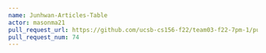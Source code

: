 ```yaml
---
name: Junhwan-Articles-Table
actor: masonma21
pull_request_url: https://github.com/ucsb-cs156-f22/team03-f22-7pm-1/pull/74
pull_request_num: 74
---
```

